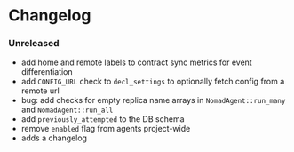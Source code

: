 # Changelog

### Unreleased

- add home and remote labels to contract sync metrics for event differentiation
- add `CONFIG_URL` check to `decl_settings` to optionally fetch config from a remote url
- bug: add checks for empty replica name arrays in `NomadAgent::run_many` and
  `NomadAgent::run_all`
- add `previously_attempted` to the DB schema
- remove `enabled` flag from agents project-wide
- adds a changelog
